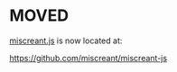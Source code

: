 # MOVED

[miscreant.js] is now located at:

https://github.com/miscreant/miscreant-js

[miscreant.js]: https://github.com/miscreant/miscreant-js
